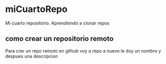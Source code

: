# miCuartoRepo
Mi cuarto repositorio. Aprendiendo a clonar repos

## como crear un repositorio remoto
Para crer un repo remoto en github voy a repo a nuevo le doy un nombre y despues una descripcion
